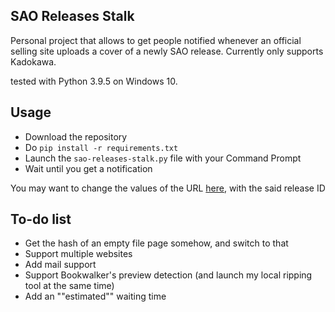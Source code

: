 
## SAO Releases Stalk

Personal project that allows to get people notified whenever an official selling site uploads a cover of a newly SAO release. Currently only supports Kadokawa.

tested with Python 3.9.5 on Windows 10.



## Usage
- Download the repository
- Do `pip install -r requirements.txt`
- Launch the `sao-releases-stalk.py` file with your Command Prompt
- Wait until you get a notification

You may want to change the values of the URL [here](https://github.com/CeIest/SAO-Releases-Stalk/blob/main/sao-releases-stalk.py#L8), with the said release ID


## To-do list
- Get the hash of an empty file page somehow, and switch to that
- Support multiple websites
- Add mail support
- Support Bookwalker's preview detection (and launch my local ripping tool at the same time)
- Add an ""estimated"" waiting time
